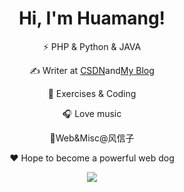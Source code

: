 <h1 align="center">Hi, I'm Huamang!</h1> 
<div align="center"> 
<p >⚡ PHP & Python & JAVA </p>
<p align="center"> ✍️ Writer at <a href="https://blog.csdn.net/m0_51078229?spm=1000.2115.3001.5343">CSDN</a>and<a href="https://www.huamang.xyz/">My Blog</a></p>
<p align="center"> 🏃 Exercises & Coding</p>
<p align="center">🎧 Love music </p>
<p align="center">🚩Web&Misc@风信子</p>
<p align="center">❤️ Hope to become a powerful web dog</p>
<p align="center">
  <a href="https://github.com/huamang"><img src="https://github-readme-stats.vercel.app/api?username=huamang&show_icons=true"></a>
</p>
